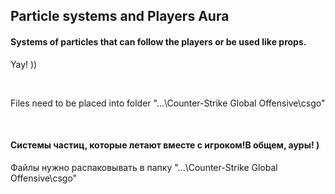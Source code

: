## Particle systems and Players Aura
#### Systems of particles that can follow the players or be used like props.
Yay! ))

 
 
 Files need to be placed into folder "...\Counter-Strike Global Offensive\csgo"

 
 
 #### Системы частиц, которые летают вместе с игроком!В общем, ауры! )
 
 Файлы нужно распаковывать в папку "...\Counter-Strike Global Offensive\csgo"
